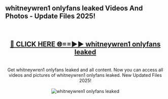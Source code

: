 <h2>whitneywren1 onlyfans leaked Videos And Photos - Update Files 2025!</h2>
<br>
<div align="center">
<h2><a href="https://linkcuts.com/hfmhzwbr" rel="nofollow">🔴 CLICK HERE 🌐==►► whitneywren1 onlyfans leaked</a></h2>
<br>
Get whitneywren1 onlyfans leaked and all content. Now you can access all videos and pictures of whitneywren1 onlyfans leaked. New Updated Files 2025!
<br>
<br>
<a href="https://linkcuts.com/hfmhzwbr" rel="nofollow" data-target="animated-image.originalLink"><img src="https://i.ibb.co.com/WyWwxjT/player-gif2.gif" alt="whitneywren1 onlyfans leaked" style="max-width: 100%; display: inline-block;" data-target="animated-image.originalImage"></a>
</div>
<br>